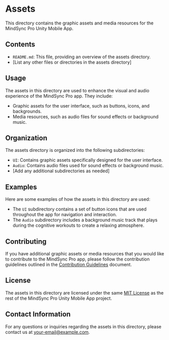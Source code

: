 # Assets

This directory contains the graphic assets and media resources for the MindSync Pro Unity Mobile App.

## Contents

- `README.md`: This file, providing an overview of the assets directory.
- [List any other files or directories in the assets directory]

## Usage

The assets in this directory are used to enhance the visual and audio experience of the MindSync Pro app. They include:

- Graphic assets for the user interface, such as buttons, icons, and backgrounds.
- Media resources, such as audio files for sound effects or background music.

## Organization

The assets directory is organized into the following subdirectories:

- `UI`: Contains graphic assets specifically designed for the user interface.
- `Audio`: Contains audio files used for sound effects or background music.
- [Add any additional subdirectories as needed]

## Examples

Here are some examples of how the assets in this directory are used:

- The `UI` subdirectory contains a set of button icons that are used throughout the app for navigation and interaction.
- The `Audio` subdirectory includes a background music track that plays during the cognitive workouts to create a relaxing atmosphere.

## Contributing

If you have additional graphic assets or media resources that you would like to contribute to the MindSync Pro app, please follow the contribution guidelines outlined in the [Contribution Guidelines](../CONTRIBUTING.md) document.

## License

The assets in this directory are licensed under the same [MIT License](../LICENSE) as the rest of the MindSync Pro Unity Mobile App project.

## Contact Information

For any questions or inquiries regarding the assets in this directory, please contact us at your-email@example.com.
